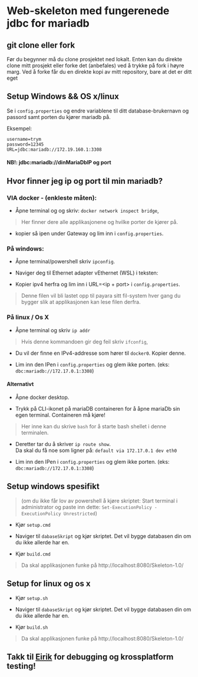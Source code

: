# Web-skeleton med fungerenede jdbc for mariadb

## git clone eller fork
Før du begynner må du clone prosjektet ned lokalt.
Enten kan du direkte clone mitt prosjekt eller forke det (anbefales) ved å trykke på fork i høyre marg. 
Ved å forke får du en direkte kopi av mitt repository, bare at det er ditt eget

## Setup Windows && OS x/linux
Se i `config.properties` og endre variablene til ditt database-brukernavn og passord samt porten du kjører mariadb på.    

Eksempel:
```
username=trym
password=12345
URL=jdbc:mariadb://172.19.160.1:3308
```


#### NB!: jdbc:mariadb://dinMariaDbIP og port

## Hvor finner jeg ip og port til min mariadb?
### VIA docker - (enkleste måten):
- Åpne terminal og og skriv: `docker network inspect bridge`,

> Her finner dere alle applikasjonene og hvilke porter de kjører på. 

- kopier så ipen under Gateway og lim inn i `config.properties`.


### På windows:
- Åpne terminal/powershell skriv `ipconfig`.

- Naviger deg til Ethernet adapter vEthernet (WSL) i teksten:

- Kopier ipv4 herfra og lim inn i URL=<ip + port> i `config.properties`.

> Denne filen vil bli lastet opp til payara sitt fil-system hver gang du bygger slik at applikasjonen kan lese filen derfra. 


### På linux / Os X

- Åpne terminal og skriv `ip addr`

> Hvis denne kommandoen gir deg feil skriv `ifconfig`,

- Du vil der finne en IPv4-addresse som hører til `docker0`. Kopier denne.

- Lim inn den IPen i `config.properties` og glem ikke porten. (eks: `dbc:mariadb://172.17.0.1:3308`)


#### Alternativt

- Åpne docker desktop.

- Trykk på CLI-ikonet på mariaDB containeren for å åpne mariaDb sin egen terminal. Containeren må kjøre!

> Her inne kan du skrive `bash` for å starte bash shellet i denne terminalen. 

- Deretter tar du å skriver `ip route show`.   
Da skal du få noe som ligner på: `default via 172.17.0.1 dev eth0`   

- Lim inn den IPen i `config.properties` og glem ikke porten. (eks: `dbc:mariadb://172.17.0.1:3308`)



## Setup windows spesifikt
> (om du ikke får lov av powershell å kjøre skriptet: Start terminal i administrator og paste inn dette: `Set-ExecutionPolicy -ExecutionPolicy Unrestricted`)

- Kjør `setup.cmd`

- Naviger til `dabaseSkript` og kjør skriptet. Det vil bygge databasen din om du ikke allerde har en.

- Kjør `build.cmd`

> Da skal applikasjonen funke på http://localhost:8080/Skeleton-1.0/


## Setup for linux og os x
- Kjør `setup.sh`

- Naviger til `dabaseSkript` og kjør skriptet. Det vil bygge databasen din om du ikke allerde har en.

- Kjør `build.sh`

> Da skal applikasjonen funke på http://localhost:8080/Skeleton-1.0/


## Takk til [Eirik](https://github.com/MysticUser) for debugging og krossplatform testing!

